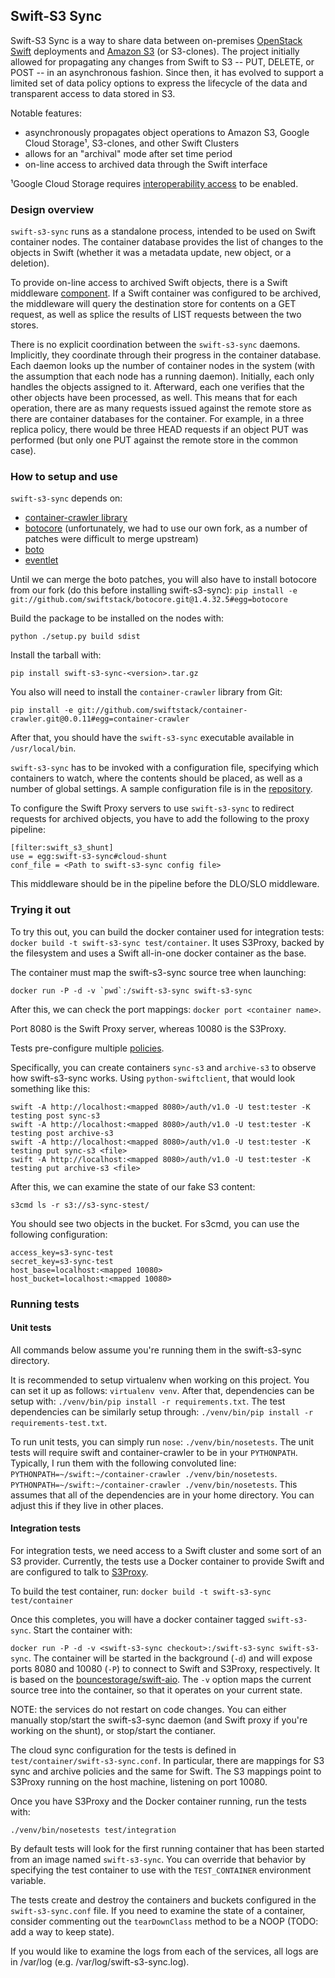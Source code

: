 Swift-S3 Sync
-------------

Swift-S3 Sync is a way to share data between on-premises [OpenStack
Swift](https://github.com/openstack/swift)
deployments and [Amazon S3](https://aws.amazon.com/s3) (or S3-clones). The
project initially allowed for propagating any changes from Swift to S3 -- PUT,
DELETE, or POST -- in an asynchronous fashion. Since then, it has evolved to
support a limited set of data policy options to express the lifecycle of the
data and transparent access to data stored in S3.

Notable features:

- asynchronously propagates object operations to Amazon S3, Google Cloud
  Storage&#185;, S3-clones, and other Swift Clusters
- allows for an "archival" mode after set time period
- on-line access to archived data through the Swift interface

&#185;Google Cloud Storage requires [interoperability
access](https://cloud.google.com/storage/docs/migrating#keys) to be enabled.

### Design overview

`swift-s3-sync` runs as a standalone process, intended to be used on Swift
container nodes. The container database provides the list of changes to the
objects in Swift (whether it was a metadata update, new object, or a deletion).

To provide on-line access to archived Swift objects, there is a Swift middleware
[component](https://github.com/swiftstack/swift-s3-sync/blob/master/s3_sync/shunt.py). If a
Swift container was configured to be archived, the middleware will query the
destination store for contents on a GET request, as well as splice the results
of LIST requests between the two stores.

There is no explicit coordination between the `swift-s3-sync` daemons.
Implicitly, they coordinate through their progress in the container database.
Each daemon looks up the number of container nodes in the system (with the
assumption that each node has a running daemon). Initially, each only handles
the objects assigned to it. Afterward, each one verifies that the other objects
have been processed, as well. This means that for each operation, there are
as many requests issued against the remote store as there are container
databases for the container. For example, in a three replica policy, there would
be three HEAD requests if an object PUT was performed (but only one PUT against
the remote store in the common case).

### How to setup and use

`swift-s3-sync` depends on:

- [container-crawler library](https://github.com/swiftstack/container-crawler)
- [botocore](https://github.com/swiftstack/botocore/tree/1.4.32.5)
  (unfortunately, we had to use our own fork, as a number of patches were
  difficult to merge upstream)
- [boto](https://github.com/boto/boto3/tree/1.3.1)
- [eventlet](https://github.com/eventlet/eventlet)

Until we can merge the boto patches, you will also have to install botocore from
our fork (do this before installing swift-s3-sync):
`pip install -e git://github.com/swiftstack/botocore.git@1.4.32.5#egg=botocore`

Build the package to be installed on the nodes with:
```
python ./setup.py build sdist
```

Install the tarball with:
```
pip install swift-s3-sync-<version>.tar.gz
```

You also will need to install the `container-crawler` library from Git:
```
pip install -e git://github.com/swiftstack/container-crawler.git@0.0.11#egg=container-crawler
```

After that, you should have the `swift-s3-sync` executable available in
`/usr/local/bin`.

`swift-s3-sync` has to be invoked with a configuration file, specifying which
containers to watch, where the contents should be placed, as well as a number of
global settings. A sample configuration file is in the
[repository](https://github.com/swiftstack/swift-s3-sync/blob/master/sync.json-sample).

To configure the Swift Proxy servers to use `swift-s3-sync` to redirect requests
for archived objects, you have to add the following to the proxy pipeline:
```
[filter:swift_s3_shunt]
use = egg:swift-s3-sync#cloud-shunt
conf_file = <Path to swift-s3-sync config file>
```

This middleware should be in the pipeline before the DLO/SLO middleware.

### Trying it out

To try this out, you can build the docker container used for integration tests:
`docker build -t swift-s3-sync test/container`. It uses S3Proxy, backed by the
filesystem and uses a Swift all-in-one docker container as the base.

The container must map the swift-s3-sync source tree when launching:

```
docker run -P -d -v `pwd`:/swift-s3-sync swift-s3-sync
```

After this, we can check the port mappings: `docker port <container name>`.

Port 8080 is the Swift Proxy server, whereas 10080 is the S3Proxy.

Tests pre-configure multiple
[policies](https://github.com/swiftstack/swift-s3-sync/blob/master/test/container/swift-s3-sync.conf).

Specifically, you can create containers `sync-s3` and `archive-s3` to observe
how swift-s3-sync works. Using `python-swiftclient`, that would look something
like this:

```
swift -A http://localhost:<mapped 8080>/auth/v1.0 -U test:tester -K testing post sync-s3
swift -A http://localhost:<mapped 8080>/auth/v1.0 -U test:tester -K testing post archive-s3
swift -A http://localhost:<mapped 8080>/auth/v1.0 -U test:tester -K testing put sync-s3 <file>
swift -A http://localhost:<mapped 8080>/auth/v1.0 -U test:tester -K testing put archive-s3 <file>
```

After this, we can examine the state of our fake S3 content:

```
s3cmd ls -r s3://s3-sync-stest/
```

You should see two objects in the bucket. For s3cmd, you can use the following
configuration:

```
access_key=s3-sync-test
secret_key=s3-sync-test
host_base=localhost:<mapped 10080>
host_bucket=localhost:<mapped 10080>
```

### Running tests


#### Unit tests

All commands below assume you're running them in the swift-s3-sync directory.

It is recommended to setup virtualenv when working on this project. You can set
it up as follows: `virtualenv venv`. After that, dependencies can be setup with:
`./venv/bin/pip install -r requirements.txt`. The test dependencies can be
similarly setup through:
`./venv/bin/pip install -r requirements-test.txt`.

To run unit tests, you can simply run `nose`: `./venv/bin/nosetests`. The unit
tests will require swift and container-crawler to be in your
`PYTHONPATH`. Typically, I run them with the following convoluted line:
`PYTHONPATH=~/swift:~/container-crawler ./venv/bin/nosetests`.
`PYTHONPATH=~/swift:~/container-crawler ./venv/bin/nosetests`.
This assumes that all of the dependencies are in your home directory. You can
adjust this if they live in other places.

#### Integration tests

For integration tests, we need access to a Swift cluster and some sort of an S3
provider. Currently, the tests use a Docker container to provide Swift and are
configured to talk to [S3Proxy](https://github.com/andrewgaul/s3proxy).

To build the test container, run:
`docker build -t swift-s3-sync test/container`

Once this completes, you will have a docker container tagged `swift-s3-sync`.
Start the container with:

`docker run -P -d -v <swift-s3-sync checkout>:/swift-s3-sync swift-s3-sync`.
The container will be started in the background (`-d`) and will expose ports
8080 and 10080 (`-P`) to connect to Swift and S3Proxy, respectively. It is based
on the
[bouncestorage/swift-aio](https://hub.docker.com/r/bouncestorage/swift-aio/).
The `-v` option maps the current source tree into the container, so that it
operates on your current state.

NOTE: the services do not restart on code changes. You can either manually
stop/start the swift-s3-sync daemon (and Swift proxy if you're working on the
shunt), or stop/start the contianer.

The cloud sync configuration for the tests is defined in
`test/container/swift-s3-sync.conf`. In particular, there are mappings for S3
sync and archive policies and the same for Swift. The S3 mappings point to
S3Proxy running on the host machine, listening on port 10080.

Once you have S3Proxy and the Docker container running, run the tests with:
```
./venv/bin/nosetests test/integration
```

By default tests will look for the first running container that has been started
from an image named `swift-s3-sync`. You can override that behavior by
specifying the test container to use with the `TEST_CONTAINER` environment
variable.

The tests create and destroy the containers and buckets configured in the
`swift-s3-sync.conf` file. If you need to examine the state of a container,
consider commenting out the `tearDownClass` method to be a NOOP (TODO: add a way
to keep state).

If you would like to examine the logs from each of the services, all logs are in
/var/log (e.g. /var/log/swift-s3-sync.log).
